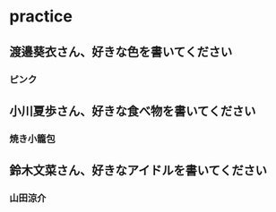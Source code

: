 # practice

## 渡邉葵衣さん、好きな色を書いてください
### ピンク
## 小川夏歩さん、好きな食べ物を書いてください
### 焼き小籠包
## 鈴木文菜さん、好きなアイドルを書いてください
### 山田涼介
